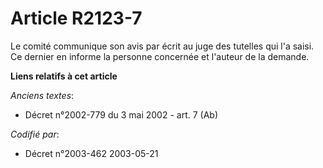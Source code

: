 # Article R2123-7

Le comité communique son avis par écrit au juge des tutelles qui l'a saisi. Ce dernier en informe la personne concernée et
l'auteur de la demande.

**Liens relatifs à cet article**

_Anciens textes_:

  - Décret n°2002-779 du 3 mai 2002 - art. 7 (Ab)

_Codifié par_:

  - Décret n°2003-462 2003-05-21
